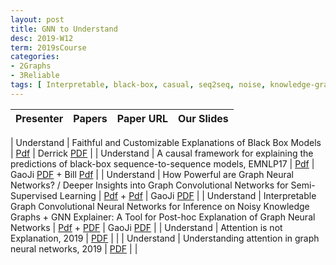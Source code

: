 ```yaml
---
layout: post
title: GNN to Understand  
desc: 2019-W12
term: 2019sCourse
categories:
- 2Graphs
- 3Reliable
tags: [ Interpretable, black-box, casual, seq2seq, noise, knowledge-graph, attention]  
---
```



| Presenter | Papers | Paper URL| Our Slides |
| -----: | -------------------------------------: | :----- | :----- |
<!--header-->
| Understand |   Faithful and Customizable Explanations of Black Box Models    | [Pdf](http://www.aies-conference.com/wp-content/papers/main/AIES-19_paper_143.pdf) | Derrick [PDF]({{site.baseurl}}/talks2019/19sCourse/20190215-Derrick-Explainable-AI.pdf)  | 
| Understand |  A causal framework for explaining the predictions of black-box sequence-to-sequence models, EMNLP17     | [Pdf](https://arxiv.org/abs/1707.01943) | GaoJi [PDF]({{site.baseurl}}/talks2019/19sCourse/20190301-Ji-Socrat.pdf) + Bill [Pdf]({{site.baseurl}}/talks2019/19scribeNotes/20190301-Bill-BlackboxSeq2Seq.pdf) | 
| Understand |  How Powerful are Graph Neural Networks? / Deeper Insights into Graph Convolutional Networks for Semi-Supervised Learning | [Pdf](https://arxiv.org/abs/1810.00826) + [Pdf](https://arxiv.org/abs/1801.07606) | GaoJi [PDF]({{site.baseurl}}/talks2019/19sCourse/20190322-Ji-PowerfulGNN.pdf)  | 
|  Understand |  Interpretable Graph Convolutional Neural Networks for Inference on Noisy Knowledge Graphs +  GNN Explainer: A Tool for Post-hoc Explanation of Graph Neural Networks | [Pdf](https://arxiv.org/abs/1812.00279) + [PDF](https://arxiv.org/abs/1903.03894) | GaoJi [PDF]({{site.baseurl}}/talks2019/19sCourse/20190412-Ji-GNNExplainPapers.pdf) | 
| Understand | Attention is not Explanation, 2019   | [PDF](https://arxiv.org/abs/1902.10186)   |  | 
| Understand | Understanding attention in graph neural networks, 2019   | [PDF](https://arxiv.org/abs/1905.02850)   |  | 
